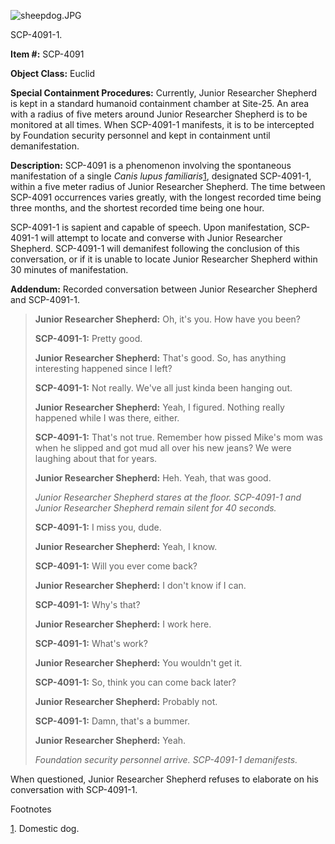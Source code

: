 ![sheepdog.JPG](http://scp-wiki.wdfiles.com/local--files/scp-4091/sheepdog.JPG)

SCP-4091-1.

**Item #:** SCP-4091

**Object Class:** Euclid

**Special Containment Procedures:** Currently, Junior Researcher Shepherd is kept in a standard humanoid containment chamber at Site-25. An area with a radius of five meters around Junior Researcher Shepherd is to be monitored at all times. When SCP-4091-1 manifests, it is to be intercepted by Foundation security personnel and kept in containment until demanifestation.

**Description:** SCP-4091 is a phenomenon involving the spontaneous manifestation of a single _Canis lupus familiaris_[1](javascript:;), designated SCP-4091-1, within a five meter radius of Junior Researcher Shepherd. The time between SCP-4091 occurrences varies greatly, with the longest recorded time being three months, and the shortest recorded time being one hour.

SCP-4091-1 is sapient and capable of speech. Upon manifestation, SCP-4091-1 will attempt to locate and converse with Junior Researcher Shepherd. SCP-4091-1 will demanifest following the conclusion of this conversation, or if it is unable to locate Junior Researcher Shepherd within 30 minutes of manifestation.

**Addendum:** Recorded conversation between Junior Researcher Shepherd and SCP-4091-1.

> **<Begin Log>**
> 
> **Junior Researcher Shepherd:** Oh, it's you. How have you been?
> 
> **SCP-4091-1:** Pretty good.
> 
> **Junior Researcher Shepherd:** That's good. So, has anything interesting happened since I left?
> 
> **SCP-4091-1:** Not really. We've all just kinda been hanging out.
> 
> **Junior Researcher Shepherd:** Yeah, I figured. Nothing really happened while I was there, either.
> 
> **SCP-4091-1:** That's not true. Remember how pissed Mike's mom was when he slipped and got mud all over his new jeans? We were laughing about that for years.
> 
> **Junior Researcher Shepherd:** Heh. Yeah, that was good.
> 
> _Junior Researcher Shepherd stares at the floor. SCP-4091-1 and Junior Researcher Shepherd remain silent for 40 seconds._
> 
> **SCP-4091-1:** I miss you, dude.
> 
> **Junior Researcher Shepherd:** Yeah, I know.
> 
> **SCP-4091-1:** Will you ever come back?
> 
> **Junior Researcher Shepherd:** I don't know if I can.
> 
> **SCP-4091-1:** Why's that?
> 
> **Junior Researcher Shepherd:** I work here.
> 
> **SCP-4091-1:** What's work?
> 
> **Junior Researcher Shepherd:** You wouldn't get it.
> 
> **SCP-4091-1:** So, think you can come back later?
> 
> **Junior Researcher Shepherd:** Probably not.
> 
> **SCP-4091-1:** Damn, that's a bummer.
> 
> **Junior Researcher Shepherd:** Yeah.
> 
> _Foundation security personnel arrive. SCP-4091-1 demanifests._
> 
> **<End Log>**

When questioned, Junior Researcher Shepherd refuses to elaborate on his conversation with SCP-4091-1.

Footnotes

[1](javascript:;). Domestic dog.